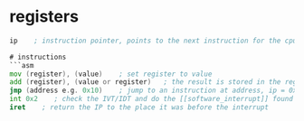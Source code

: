 # registers
```asm
ip    ; instruction pointer, points to the next instruction for the cpu to execute

# instructions
```asm
mov (register), (value)    ; set register to value
add (register), (value or register)   ; the result is stored in the register
jmp (address e.g. 0x10)    ; jump to an instruction at address, ip = 0x10
int 0x2    ; check the IVT/IDT and do the [[software_interrupt]] found at 0x2
iret    ; return the IP to the place it was before the interrupt
```
